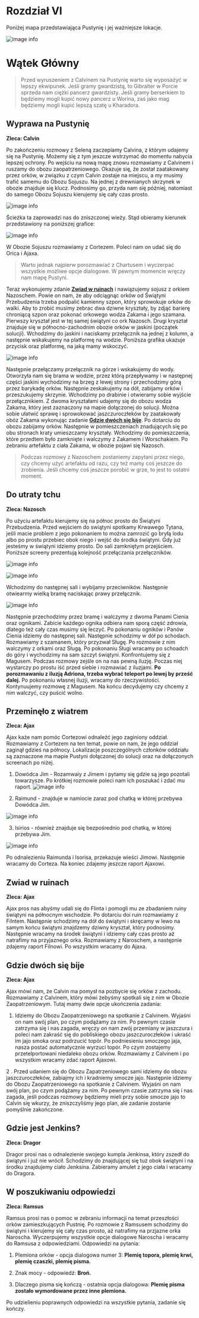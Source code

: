 # Rozdział VI

Poniżej mapa przedstawiająca Pustynię i jej ważniejsze lokacje.

![image info](https://i.imgur.com/zOC8GoC.png)

# Wątek Główny

> Przed wyruszeniem z Calvinem na Pustynię warto się wyposażyć w lepszy ekwipunek. Jeśli gramy gwardzistą, to Gibralter w Porcie sprzeda nam ciężki pancerz gwardzisty. Jeśli gramy berserkiem to będziemy mogli kupić nowy pancerz u Worina, zaś jako mag będziemy mogli kupić lepszą szatę u Kharadora.

## Wyprawa na Pustynię

__Zleca: Calvin__

Po zakończeniu rozmowy z Seleną zaczepiamy Calvina, z którym udajemy się na Pustynię. Możemy się z tym jeszcze wstrzymać do momentu nabycia lepszej ochrony. Po wejściu na nową mapę znowu rozmawiamy z Calvinem i ruszamy do obozu zaopatrzeniowego. Okazuje się, że został zaatakowany przez orków, w związku z czym Calvin zostaje na miejscu, a my musimy trafić samemu do Obozu Sojuszu. Na jednej z drewnianych skrzynek w obozie znajduje się klucz. Podnosimy go, przyda nam się później, natomiast do samego Obozu Sojuszu kierujemy się cały czas prosto.

![image info](https://i.imgur.com/LzUYeiP.png)

Ścieżka ta zaprowadzi nas do zniszczonej wieży. Stąd obieramy kierunek przedstawiony na poniższej grafice:

![image info](https://i.imgur.com/rS825du.png)

W Obozie Sojuszu rozmawiamy z Cortezem. Poleci nam on udać się do Orica i Ajaxa.

> Warto jednak najpierw porozmawiać z Chartusem i wyczerpać wszystkie możliwe opcje dialogowe. W pewnym momencie wręczy nam mapę Pustyni.

Teraz wykonujemy zdanie __[Zwiad w ruinach](#zwiad-w-ruinach)__ i nawiązujemy sojusz z orkiem Nazoschem. Powie on nam, że aby odciągnąc orków od Świątyni Przebudzenia trzeba podpalić kamienny szpon, który sprowokuje orków do walki. Aby to zrobić musimy zebrac dwa dziwne kryształy, by zdjąć barierę chroniącą szpon oraz pokonać orkowego wodza Zakama i jego szamana. Pierwszy kryształ jest w tej samej świątyni co ork Nazosch. Drugi kryształ znajduje się w północno-zachodnim obozie orków w jaskini (początek solucji). Wchodzimy do jaskini i naciskamy przełącznik na jednej z kolumn, a następnie wskakujemy na platformę na wodzie. Poniższa grafika ukazuje przycisk oraz platformę, na jaką mamy wskoczyć.

![image info](https://i.imgur.com/6vW6GXB.png)

Następnie przełączamy przełącznik na górze i wskakujemy do wody. Otworzyła nam się brama w wodzie, przez którą przepływamy i w następnej części jaskini wychodzimy na brzeg z lewej strony i przechodzimy górą przez barykadę orków. Następnie zeskakujemy na dół, zabijamy orków i przeszukujemy skrzynie. Wchodzimy po drabinie i otwieramy sobie wyjście przełącznikiem. Z dwoma kryształami udajemy się do obozu wodza Zakama, który jest zaznaczony na mapie dołączonej do solucji. Można sobie ułatwić sprawę i sprowokować jaszczuroczłeków by zaatakowały obóz Zakama wykonując zadanie __[Gdzie dwóch się bije](#gdzie-dwóch-się-bije)__. Po dotarciu do obozu zabijamy orków. Następnie w pomieszczeniach znadujących się po obu stronach kraty umieszczamy kryształy. Wchodzimy do pomieszczenia, które przedtem było zamknięte i walczymy z Zakamem i Worschakiem. Po zebraniu artefaktu z ciała Zakama, w obozie pojawi się Nazosch.

> Podczas rozmowy z Nazoschem zostaniemy zapytani przez niego, czy chcemy użyć artefaktu od razu, czy też mamy coś jeszcze do zrobienia. Jeśli chcemy coś jeszcze porobić w grze, to jest to ostatni moment.

## Do utraty tchu

__Zleca: Nazosch__ 

Po użyciu artefaktu kierujemy się na północ prosto do Świątyni Przebudzenia. Przed wejściem do swiątyni spotkamy Krwawego Tytana, jeśli macie problem z jego pokonaniem to można zamrozić go bryłą lodu albo po prostu przebiec obok niego i wejść do środka świątyni. Gdy już jesteśmy w świątyni idziemy prosto. Do sali zamkniętym przejściem. Poniższe screeny prezentują kolejność przełączania przełączników.

![image info](https://i.imgur.com/qhWxfmh.png)

![image info](https://i.imgur.com/fTHXQJn.png)

Wchodzimy do następnej sali i wybijamy przeciwników. Następnie otwiearmy wielką bramę naciskając prawy przełącznik.

![image info](https://i.imgur.com/CAzEfoS.png)

Następnie przechodzimy przez bramę i walczymy z dwoma Panami Cienia oraz ognikami. Zabicie każdego ognika odbiera nam sporą część zdrowia, dlatego też cały czas musimy się leczyć. Po pokonaniu ogników i Panów Cienia idziemy do następnej sali. Następnie schodzimy w dół po schodach. Rozmawiamy z szamanem, który przyzwał Sługę. Po rozmowie z nim walczymy z orkami oraz Sługą. Po pokonaniu Sługi wracamy po schoadch do góry i wychodzimy na sam szczyt świątyni. Konfrontujemy się z Magusem. Podczas rozmowy zejśle on na nas pewną iluzję. Poczas niej wystarczy po prostu iść przed siebie i rozmawiać z iluzjami. __Po porozmawaniu z iluzją Adriona, trzeba wybrać teleport po lewej by prześć dalej.__ Po pokonaniu własnej iluzji, wracamy do rzeczywistości. Kontynuujemy rozmowę z Magusem. Na końcu decydujemy czy chcemy z nim walczyć, czy puścić wolno.

##  Przeminęło z wiatrem

__Zleca: Ajax__

Ajax każe nam pomóc Cortezowi odnaleźć jego zaginiony oddział. Rozmawiamy z Cortezem na ten temat, powie on nam, że jego oddział zaginął gdzieś na północy. Lokalizacje poszczególnych członków oddziału są zaznaczone ma mapie Pustyni dołączonej do solucji oraz na dołączonych screenach po niżej.

1. Dowódca Jim - Rozamwaiy z Jimem i pytamy się gdzie są jego pozotali towarzysze. Po krótkiej rozmowie poleci nam ich poszukać i zdać mu raport.
![image info](https://i.imgur.com/oyOEW2M.png)

2. Raimund - znajduje w namiocie zaraz pod chatką w której przebywa Dowódca Jim.
 
![image info](https://i.imgur.com/KnmV0Y9.png)

3. Isirios - również znajduje się bezpośrednio pod chatką, w której przebywa Jim.

![image info](https://i.imgur.com/aPvR2Gy.png)

Po odnalezieniu Raimunda i Isorisa, przekazuje wieści Jimowi. Następnie wracamy do Corteza. Na koniec zdajemy jeszcze raport Ajaxowi.


## Zwiad w ruinach

__Zleca: Ajax__

Ajax pros nas abyśmy udali się do Flinta i pomogli mu ze zbadaniem ruiny świątyni na północnym wschodzie. Po dotarciu doi ruin rozmawiamy z Filntem. Następnie schodzimy na dół do świątyni i skręcamy w lewo na samym końcu świątyni znajdzemy dziwny kryształ, który podnosimy. Następnie wracamy na środek świątyni i idziemy cały czas prosto aż natrafimy na przyjaznego orka. Rozmawiamy z Naroschem, a następnie zdajemy raport Filnowi. Po wszystkim wracamy do Ajaxa.

## Gdzie dwóch się bije

__Zleca: Ajax__

Ajax mówi nam, że Calvin ma pomysł na pozbycie się orków z zachodu. Rozmawiamy z Calvinem, który mówi żebyśmy spotkali się z nim w Obozie Zaopatrzeniowym. Tutaj mamy dwie opcje ukończenia zadania:

1. Idziemy do Obozu Zaopatrzeniowego na spotkanie z Calvinem. Wyjaśni on nam swój plan, po czym podążamy za nim. Po pewnym czasie zatrzyma się i nas zagada, wręczy on nam zwój przemiany w jaszczura i poleci nam zakraść się do pobliskiego obozu jaszczuroczłeków i ukraść im jajo smoka oraz podrzucić topór. Po podniesieniu smoczego jaja, nasza postać automatycznie wyrzuci topór. Po czym zostajemy przetelportowani niedaleko obozu orków. Rozmawiamy z Calvinem i po wszystkim wracamy zdać raport Ajaxowi. 

2 . Przed udaniem się do Obozu Zapatrzeniowego sami idziemy do obozu jaszczuroczłeków, zabiajmy ich i kradniemy smocze jajo. Następnie idziemy do Obozu Zaopatrzeniowego na spotkanie z Calvinem. Wyjaśni on nam swój plan, po czym podążamy za nim. Po pewnym czasie zatrzyma się i nas zagada, jeśli podczas rozmowy będziemy mieli przy sobie smocze jajo to Calvin się wkurzy, że zniszczyliśmy jego plan, ale zadanie zostanie pomyślnie zakończone.

## Gdzie jest Jenkins?

__Zleca: Dragor__

Dragor prosi nas o odnalezienie swojego kumpla Jenkinsa, który zszedł do świątyni i już nie wrócił. Schodzimy do znajdującej się tuż obok świątyni i na środku znajdujemy ciało Jenksina. Zabieramy amulet z jego ciała i wracamy do Dragora.

## W poszukiwaniu odpowiedzi

__Zleca: Ramsus__

Ramsus prosi nas o pomoc w zebraniu informacji na temat przeszłości orków zamieszkujących Pustnię. Po rozmowie z Ramsusem schodzimy do świątyni i kierujemy się cały czas prosto, aż natrafimy na przjazne orka Naroscha. Wyczerpujemy wszystkie opcje dialogowe Naroscha i wracamy do Ramsusa z odpowiedziami.
Odpowiedzi na pytania:

1. Plemiona orków - opcja dialogowa numer 3: __Plemię topora, plemię krwi, plemię czaszki, plemię pisma.__

2. Znak mocy - odpowiedź: __Broń.__

3. Dlaczego pisma się kończą - ostatnia opcja dialogowa: __Plemię pisma zostało wymordowane przez inne plemiona.__

Po udzielieniu poprawnych odpowiedzi na wszystkie pytania, zadanie się kończy.
